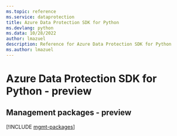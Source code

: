```yaml
---
ms.topic: reference
ms.service: dataprotection
title: Azure Data Protection SDK for Python
ms.devlang: python
ms.data: 10/28/2022
author: lmazuel
description: Reference for Azure Data Protection SDK for Python
ms.author: lmazuel
---
```

# Azure Data Protection SDK for Python - preview

## Management packages - preview
[!INCLUDE [mgmt-packages](data-protection-mgmt-index.md)]